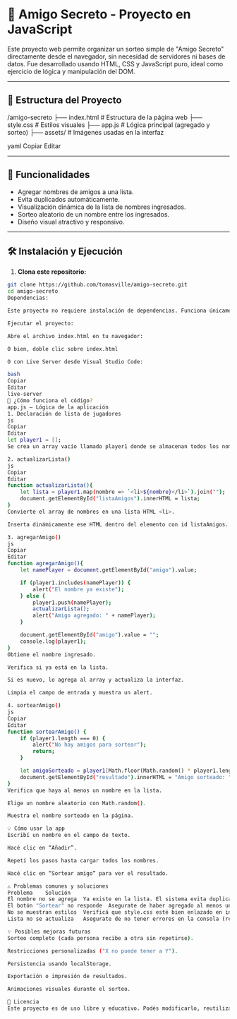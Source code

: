 # 🎁 Amigo Secreto - Proyecto en JavaScript

Este proyecto web permite organizar un sorteo simple de "Amigo Secreto" directamente desde el navegador, sin necesidad de servidores ni bases de datos. Fue desarrollado usando HTML, CSS y JavaScript puro, ideal como ejercicio de lógica y manipulación del DOM.

---

## 📂 Estructura del Proyecto

/amigo-secreto
├── index.html # Estructura de la página web
├── style.css # Estilos visuales
├── app.js # Lógica principal (agregado y sorteo)
├── assets/ # Imágenes usadas en la interfaz

yaml
Copiar
Editar

---

## 🚀 Funcionalidades

- Agregar nombres de amigos a una lista.
- Evita duplicados automáticamente.
- Visualización dinámica de la lista de nombres ingresados.
- Sorteo aleatorio de un nombre entre los ingresados.
- Diseño visual atractivo y responsivo.

---

## 🛠️ Instalación y Ejecución

1. **Clona este repositorio:**

```bash
git clone https://github.com/tomasville/amigo-secreto.git
cd amigo-secreto
Dependencias:

Este proyecto no requiere instalación de dependencias. Funciona únicamente con HTML, CSS y JavaScript puro.

Ejecutar el proyecto:

Abre el archivo index.html en tu navegador:

O bien, doble clic sobre index.html

O con Live Server desde Visual Studio Code:

bash
Copiar
Editar
live-server
🧠 ¿Cómo funciona el código?
app.js – Lógica de la aplicación
1. Declaración de lista de jugadores
js
Copiar
Editar
let player1 = [];
Se crea un array vacío llamado player1 donde se almacenan todos los nombres ingresados.

2. actualizarLista()
js
Copiar
Editar
function actualizarLista(){
    let lista = player1.map(nombre => `<li>${nombre}</li>`).join("");
    document.getElementById("listaAmigos").innerHTML = lista;
}
Convierte el array de nombres en una lista HTML <li>.

Inserta dinámicamente ese HTML dentro del elemento con id listaAmigos.

3. agregarAmigo()
js
Copiar
Editar
function agregarAmigo(){
    let namePlayer = document.getElementById("amigo").value;

    if (player1.includes(namePlayer)) {
        alert("El nombre ya existe");
    } else {
        player1.push(namePlayer);
        actualizarLista();
        alert("Amigo agregado: " + namePlayer);
    }

    document.getElementById("amigo").value = "";
    console.log(player1);
}
Obtiene el nombre ingresado.

Verifica si ya está en la lista.

Si es nuevo, lo agrega al array y actualiza la interfaz.

Limpia el campo de entrada y muestra un alert.

4. sortearAmigo()
js
Copiar
Editar
function sortearAmigo() {
    if (player1.length === 0) {
        alert("No hay amigos para sortear");
        return;
    }

    let amigoSorteado = player1[Math.floor(Math.random() * player1.length)];
    document.getElementById("resultado").innerHTML = "Amigo sorteado: " + amigoSorteado;
}
Verifica que haya al menos un nombre en la lista.

Elige un nombre aleatorio con Math.random().

Muestra el nombre sorteado en la página.

💡 Cómo usar la app
Escribí un nombre en el campo de texto.

Hacé clic en “Añadir”.

Repetí los pasos hasta cargar todos los nombres.

Hacé clic en “Sortear amigo” para ver el resultado.

⚠️ Problemas comunes y soluciones
Problema	Solución
El nombre no se agrega	Ya existe en la lista. El sistema evita duplicados.
El botón "Sortear" no responde	Asegurate de haber agregado al menos un nombre.
No se muestran estilos	Verificá que style.css esté bien enlazado en index.html.
Lista no se actualiza	Asegurate de no tener errores en la consola (revisar con F12).

✨ Posibles mejoras futuras
Sorteo completo (cada persona recibe a otra sin repetirse).

Restricciones personalizadas ("X no puede tener a Y").

Persistencia usando localStorage.

Exportación o impresión de resultados.

Animaciones visuales durante el sorteo.

📄 Licencia
Este proyecto es de uso libre y educativo. Podés modificarlo, reutilizarlo o ampliarlo sin restricciones.
